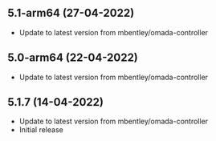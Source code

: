 
## 5.1-arm64 (27-04-2022)
- Update to latest version from mbentley/omada-controller

## 5.0-arm64 (22-04-2022)
- Update to latest version from mbentley/omada-controller

## 5.1.7 (14-04-2022)
- Update to latest version from mbentley/omada-controller
- Initial release
